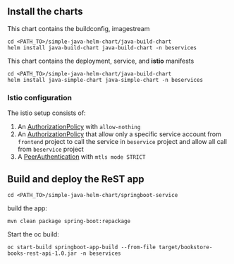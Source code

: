 ## Install the charts

This chart contains the buildconfig, imagestream

    cd <PATH_TO>/simple-java-helm-chart/java-build-chart
    helm install java-build-chart java-build-chart -n beservices

This chart contains the deployment, service, and **istio** manifests

    cd <PATH_TO>/simple-java-helm-chart/java-build-chart
    helm install java-simple-chart java-simple-chart -n beservices

### Istio configuration

The istio setup consists of:

1. An [AuthorizationPolicy](../../main/setup-beservices/simple-java-helm-chart/java-simple-chart/templates/istio/allow-nothing.yaml) with ```allow-nothing```
2. An [AuthorizationPolicy](../../main/setup-beservices/simple-java-helm-chart/java-simple-chart/templates/istio/authorization-caller.yaml) that allow only a specific service account from ```frontend``` project to call the service in ```beservice``` project and allow all call from ```beservice``` project
3. A [PeerAuthentication](../../main/setup-beservices/simple-java-helm-chart/java-simple-chart/templates/istio/istio-peer-auth.yaml) with ```mtls mode STRICT```

## Build and deploy the ReST app

    cd <PATH_TO>/simple-java-helm-chart/springboot-service

build the app:

    mvn clean package spring-boot:repackage

Start the oc build:
  
    oc start-build springboot-app-build --from-file target/bookstore-books-rest-api-1.0.jar -n beservices
